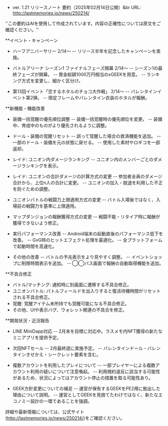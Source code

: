 * ver. 1.21 リリースノート 要約（2025年02月14日公開）&br
URL: http://lastmemories.io/news/250214/

''この要約はAIを使用して作成されています。内容の正確性については原文をご確認ください。''

**イベント・キャンペーン
- ハーフアニバーサリー 2/14〜
-- リリース半年を記念したキャンペーンを実施。

- バトルアリーナ シーズン1 ファイナルフェーズ開幕 2/14〜
-- シーズン1の最終フェーズが開幕。
-- 賞金総額1000万円相当のxGEEKを用意。
-- ランキング方式を変更し、細かく区分け。

- 第13回イベント「恋するホタルのチョコ大作戦」 2/14〜
-- バレンタインイベント第2弾。
-- 限定フレームやバレンタイン衣装のホタルが報酬。

**新機能・機能改善
- 装備一括覚醒の優先順位調整
-- 装備一括覚醒時の優先順位を変更。
-- 装備中、育成中のものがより優先されるように調整。

- ドール・装備の覚醒リセット
-- 誤って覚醒した場合の救済機能を追加。
-- 一部のドール・装備を元の状態に戻せる。
-- 使用した素材やロギコを一部返却。

- レイド: ユニオン内ダメージランキング
-- ユニオン内のメンバーごとのダメージランキングを表示。

- レイド: ユニオンの合計ダメージの計算方式の変更
-- 参加者全員のダメージ合計から、上位n人の合計に変更。
-- ユニオンの加入・脱退を利用した不正を防ぐための調整。

- ユニオンバトルの戦闘力上限適用方式の変更
-- バトル入場後ではなく、入場前の戦闘力を基準に上限適用。

- マップダンジョンの報酬獲得方式の変更
-- 戦闘不能・リタイア時に報酬が獲得できないよう修正。

- 実行パフォーマンス改善
-- Android端末の起動直後のパフォーマンス低下を改善。
-- GvG時のヒットエフェクト処理を最適化。
-- 全プラットフォームで起動時間を高速化。

- その他の改善
-- バトルの予兆表示をより見やすく調整。
-- イベントショップに制限時間表示を追加。
-- ◯◯パス画面で報酬の自動取得機能を追加。

**不具合修正
- バトル/マッチング: 通知時に別画面に遷移する不具合修正。
- ユニオンバトル: バトルフィールドを出入りすると復活待機時間がリセットされる不具合修正。
- 覚醒: 覚醒アイテム未所持でも覚醒可能になる不具合修正。
- その他、UIや表示バグ、ウォレット関連の不具合を修正。

**開発状況・近況報告
- LINE MiniDapp対応
-- 2月末を目標に対応中。ラスメモ内NFT獲得の新たなミニアプリを提供予定。

- 次回NFTセール
-- 2月最終週に実施予定。
-- バレンタインドール・バレンタインきせかえ・シークレット要素を含む。

- 複数アカウントを利用したプレイについて
-- 一部プレイヤーによる複数アカウント利用の疑いについて注意喚起。
-- 利用規約違反に該当する可能性があるため、状況によってはアカウント停止の措置を取る可能性あり。

- GEEK方針変更についての補足
-- 運営が保有するGEEKをPE2用に拠出した理由について説明。
-- 運営としてGEEKを見捨てたわけではなく、新たなエコノミー設計の一環であることを強調。

詳細や最新情報については、公式サイト(http://lastmemories.io/news/250214/)をご確認ください。
